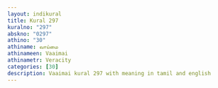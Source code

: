 ```yaml
---
layout: indikural
title: Kural 297
kuralno: "297"
abskno: "0297"
athino: "30"
athiname: வாய்மை
athinameen: Vaaimai
athinametr: Veracity
categories: [30]
description: Vaaimai kural 297 with meaning in tamil and english 
---
```


